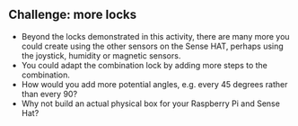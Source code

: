 ## Challenge: more locks

- Beyond the locks demonstrated in this activity, there are many more you could create using the other sensors on the Sense HAT, perhaps using the joystick, humidity or magnetic sensors.
- You could adapt the combination lock by adding more steps to the combination.
- How would you add more potential angles, e.g. every 45 degrees rather than every 90?
- Why not build an actual physical box for your Raspberry Pi and Sense Hat?
